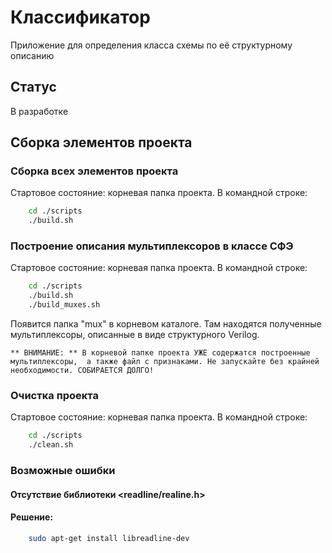 # Классификатор

Приложение для определения класса схемы по её структурному описанию

## Статус

В разработке

## Сборка элементов проекта

### Сборка всех элементов проекта

Стартовое состояние: корневая папка проекта. В командной строке:

```bash
    cd ./scripts
    ./build.sh
```

### Построение описания мультиплексоров в классе СФЭ

Стартовое состояние: корневая папка проекта. В командной строке:

```bash
    cd ./scripts
    ./build.sh
    ./build_muxes.sh
```
Появится папка "mux" в корневом каталоге. Там находятся полученные мультиплексоры, 
описанные в виде структурного Verilog.

`** ВНИМАНИЕ: ** В корневой папке проекта УЖЕ содержатся построенные мультиплексоры, 
а также файл с признаками. Не запускайте без крайней необходимости. СОБИРАЕТСЯ ДОЛГО!`

### Очистка проекта

Стартовое состояние: корневая папка проекта. В командной строке:

```bash
    cd ./scripts
    ./clean.sh
```

### Возможные ошибки

#### Отсутствие библиотеки <readline/realine.h>
#### Решение:
```bash
    sudo apt-get install libreadline-dev 
```
